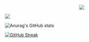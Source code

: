 <p align="center">
  <a href="https://skillicons.dev">
    <img src="https://skillicons.dev/icons?i=nodejs,express,php,laravel,mysql,html,css,bootstrap,js,jquery,py,fortran,arduino" />
  </a>
</p>

![](http://github-profile-summary-cards.vercel.app/api/cards/profile-details?username=ooguzsrtt&theme=default)


![Anurag's GitHub stats](https://github-readme-stats.vercel.app/api?username=ooguzsrtt&count_private=true&show_icons=true&theme=transparent)


[![GitHub Streak](https://streak-stats.demolab.com/?user=ooguzsrtt&theme=dark&currStreakNum=2FD3EB&theme=dark&fire=red&sideLabels=F00)](https://git.io/streak-stats)
